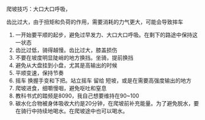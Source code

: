 爬坡技巧：大口大口呼吸，


齿比过大，由于扭矩和负荷的作用，需要消耗的力气更大，可能会导致摔车

1. 一开始要平顺的起步，避免过早发力、大口大口呼吸。在剩下的路途中保持这一状态
2. 齿比过低，骑得越慢。齿比过大，膝盖损伤
3. 不要在坡度明显陡峭的地方换挡。坐骑，提前换挡
4. 避免从大盘挂到小盘，尤其是高输出的时候
5. 平顺变速，保持节奏
6. 摇车 换握手变和下把。站立摇车 留给 短坡，或是在需要高强度输出的地方
7. 爬坡进食，细嚼慢咽，避免呕吐和窒息
8. 教科书式的踏频是8090，我自己想要维持在90~100
9. 碳水化合物被身体吸收大约是20分钟，在爬坡前补充能量。为了避免脱水，要在骑行中持续地喝水。在爬坡途中也可以喝水。
